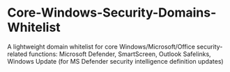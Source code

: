 # Core-Windows-Security-Domains-Whitelist
A lightweight domain whitelist for core Windows/Microsoft/Office security-related functions: Microsoft Defender, SmartScreen, Outlook Safelinks, Windows Update (for MS Defender security intelligence definition updates)
